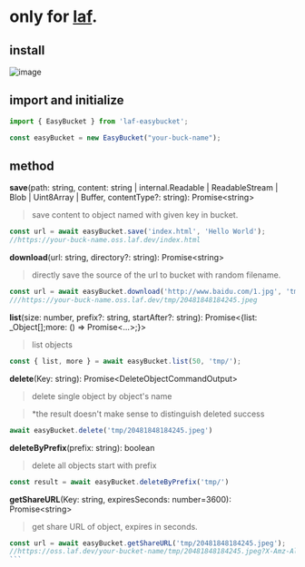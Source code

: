 # only for [laf](https://laf.dev/).

## install
![image](https://github.com/te3/laf-easybucket/blob/main/snapshot.jpg)


## import and initialize
```javascript
import { EasyBucket } from 'laf-easybucket';

const easyBucket = new EasyBucket("your-buck-name");
```

## method

**save**(path: string, content: string | internal.Readable | ReadableStream<any> | Blob | Uint8Array | Buffer, contentType?: string): Promise\<string>
> save content to object named with given key in bucket.
```javascript
const url = await easyBucket.save('index.html', 'Hello World'); 
//https://your-buck-name.oss.laf.dev/index.html
```

**download**(url: string, directory?: string): Promise\<string>
> directly save the source of the url to bucket with random filename.
```javascript
const url = await easyBucket.download('http://www.baidu.com/1.jpg', 'tmp/');
///https://your-buck-name.oss.laf.dev/tmp/20481848184245.jpeg
```

**list**(size: number, prefix?: string, startAfter?: string): Promise<{list: _Object[];more: () => Promise<...>;}>
> list objects
```javascript
const { list, more } = await easyBucket.list(50, 'tmp/');
```

**delete**(Key: string): Promise\<DeleteObjectCommandOutput>
> delete single object by object's name

> *the result doesn't make sense to distinguish deleted success
```javascript
await easyBucket.delete('tmp/20481848184245.jpeg')
```

**deleteByPrefix**(prefix: string): boolean 
> delete all objects start with prefix
```javascript
const result = await easyBucket.deleteByPrefix('tmp/')
```

**getShareURL**(Key: string, expiresSeconds: number=3600): Promise\<string>
> get share URL of object, expires in seconds.
````javascript
const url = await easyBucket.getShareURL('tmp/20481848184245.jpeg');
//https://oss.laf.dev/your-bucket-name/tmp/20481848184245.jpeg?X-Amz-Algorithm=AWS4-HMAC-SHA256&X-Amz-Credential=6T35PHC12IQW25PMML0C%2F20230402%2Fus-east-1%2Fs3%2Faws4_request&X-Amz-Date=20230402T134016Z&X-Amz-Expires=900&X-Amz-Security-Token=eyJhbGciOiJIUzUxMiIsInR5cCI6IkpXVCJ9.eyJhY2Nlc3NLZXkiOiI2VDM1UEhDMTJJUVcyNVBNTUwwQyIsImV4cCI6MTY4MTAzNzU5NCwicGFyZW50IjoidWZuMmcyIiwic2Vzc2lvblBvbGljeSI6ImV5SldaWEp6YVc5dUlqb2lNakF4TWkweE1DMHhOeUlzSWxOMFlYUmxiV1Z1ZENJNlczc2lVMmxrSWpvaVlYQndMWE4wY3kxbWRXeHNMV2R5WVc1MElpd2lSV1ptWldOMElqb2lRV3hzYjNjaUxDSkJZM1JwYjI0aU9pSnpNem9xSWl3aVVtVnpiM1Z5WTJVaU9pSmhjbTQ2WVhkek9uTXpPam82S2lKOVhYMD0ifQ.DhhUuDxuabdZG9qrCLUJexpLZfBHHtsjoLJtQ-3299490UwEomK3k84jt-2JNN7WntBflWrYfTRnDgvKXKyl8A&X-Amz-Signature=309ee8a8f928d9c444dc65c74e5f7afd630294585d4ae9f8aad05021bba67b15&X-Amz-SignedHeaders=host
```
